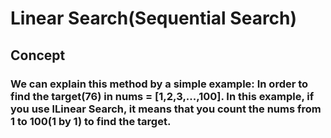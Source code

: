 # Linear Search(Sequential Search)
## Concept
### We can explain this method by a simple example: In order to find the target(76) in nums = [1,2,3,...,100]. In this example, if you use lLinear Search, it means that you count the nums from 1 to 100(1 by 1) to find the target.
